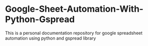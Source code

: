 # Google-Sheet-Automation-With-Python-Gspread
This is a personal documentation repository for google spreadsheet automation using python and gspread library
